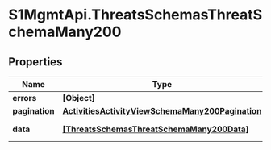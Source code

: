 # S1MgmtApi.ThreatsSchemasThreatSchemaMany200

## Properties
Name | Type | Description | Notes
------------ | ------------- | ------------- | -------------
**errors** | **[Object]** | Errors | [optional] 
**pagination** | [**ActivitiesActivityViewSchemaMany200Pagination**](ActivitiesActivityViewSchemaMany200Pagination.md) |  | 
**data** | [**[ThreatsSchemasThreatSchemaMany200Data]**](ThreatsSchemasThreatSchemaMany200Data.md) | Response data | [optional] 


